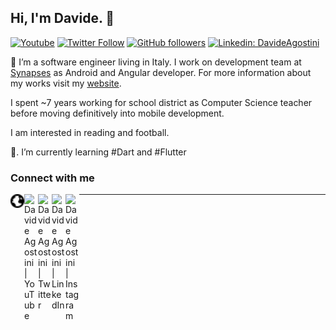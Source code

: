 ## Hi, I'm Davide. 👋

[![Youtube](https://img.shields.io/static/v1?label=DavideAgostini&message=Subscribe&logo=YouTube&color=FF0000&style=for-the-badge)][youtube]
[![Twitter Follow](https://img.shields.io/twitter/follow/DavideAgostini?color=1DA1F2&label=Followers&logo=twitter&style=for-the-badge)][twitter]
[![GitHub followers](https://img.shields.io/github/followers/DavideAgostini?logo=GitHub&style=for-the-badge)][github]
[![Linkedin: DavideAgostini](https://img.shields.io/badge/-CONNECT-blue?style=for-the-badge&logo=Linkedin&link=https://www.linkedin.com/in/davideagostini/)][linkedin]

🔭  I’m a software engineer living in Italy. I work on development team at [Synapses](https://www.synapseslab.com/) as Android and Angular developer. For more information about my works visit my [website](https://www.davideagostini.com/).

I spent ~7 years working for school district as Computer Science teacher before moving definitively into mobile development.

I am interested in reading and football.

🌱. I’m currently learning #Dart and #Flutter

### Connect with me

[<img align="left" alt="Davide Agostini | Website" width="22px" src="https://raw.githubusercontent.com/iconic/open-iconic/master/svg/globe.svg" />][website]
[<img align="left" alt="Davide Agostini | YouTube" width="22px" src="https://cdn.jsdelivr.net/npm/simple-icons@v3/icons/youtube.svg" />][youtube]
[<img align="left" alt="Davide Agostini | Twitter" width="22px" src="https://cdn.jsdelivr.net/npm/simple-icons@v3/icons/twitter.svg" />][twitter]
[<img align="left" alt="Davide Agostini | LinkedIn" width="22px" src="https://cdn.jsdelivr.net/npm/simple-icons@v3/icons/linkedin.svg" />][linkedin]
[<img align="left" alt="Davide Agostini | Instagram" width="22px" src="https://cdn.jsdelivr.net/npm/simple-icons@v3/icons/instagram.svg" />][instagram]



---

[website]: https://www.davideagostini.com
[twitter]: https://twitter.com/intent/follow?original_referer=https%3A%2F%2Fgithub.com%2FDavideAgostini&screen_name=DavideAgostini
[youtube]: https://www.youtube.com/channel/UCcNRFlwcE10qXNxVGV4Votg?sub_confirmation=1
[linkedin]: https://linkedin.com/in/davideagostini
[github]: https://github.com/DavideAgostini
[instagram]: https://www.instagram.com/davideagostini

